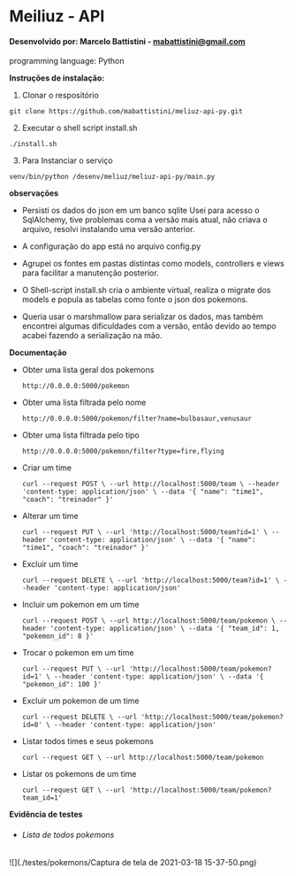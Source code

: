 # Meiliuz - API

#### Desenvolvido por:  Marcelo Battistini - mabattistini@gmail.com

programming language: Python

**Instruções de instalação:**

1. Clonar o respositório

`git clone https://github.com/mabattistini/meliuz-api-py.git`

2. Executar o shell script install.sh

`./install.sh`

3. Para Instanciar o serviço

`venv/bin/python /desenv/meliuz/meliuz-api-py/main.py`

**observações**

- Persisti os dados do json em um banco sqlite
Usei para acesso o SqlAlchemy, tive problemas 
coma a versão mais atual, não criava o arquivo,
resolvi instalando uma versão anterior.

- A configuração do app está no arquivo config.py

- Agrupei os fontes em pastas distintas como models, controllers e views 
para facilitar a manutenção  posterior.

- O Shell-script install.sh cria o ambiente virtual, realiza o migrate dos models
e popula as tabelas como fonte o json dos pokemons.

- Queria usar o marshmallow para serializar os dados, mas também
encontrei algumas dificuldades com a versão, então devido ao tempo
acabei fazendo a serialização na mão.


**Documentação**

- Obter uma lista geral dos pokemons

    `http://0.0.0.0:5000/pokemon`

- Obter uma lista filtrada pelo nome
   
    `http://0.0.0.0:5000/pokemon/filter?name=bulbasaur,venusaur`
  
- Obter uma lista filtrada pelo tipo
    
    `http://0.0.0.0:5000/pokemon/filter?type=fire,flying`


- Criar um time 

  `curl --request POST \
    --url http://localhost:5000/team \
    --header 'content-type: application/json' \
    --data '{
      "name": "time1",
      "coach": "treinador"
  }'`

- Alterar um time
  
  `curl --request PUT \
    --url 'http://localhost:5000/team?id=1' \
    --header 'content-type: application/json' \
    --data '{
      "name": "time1",
      "coach": "treinador"
  }'`
  
- Excluir um time
  
  `curl --request DELETE \
    --url 'http://localhost:5000/team?id=1' \
    --header 'content-type: application/json'`



- Incluir um pokemon em um time

  `curl --request POST \
    --url http://localhost:5000/team/pokemon \
    --header 'content-type: application/json' \
    --data '{
      "team_id": 1,
      "pokemon_id": 8
  }'`
  

- Trocar o pokemon em um time

  `curl --request PUT \
    --url 'http://localhost:5000/team/pokemon?id=1' \
    --header 'content-type: application/json' \
    --data '{
      "pokemon_id": 100
  }'`
  
- Excluir um pokemon de um time

  `curl --request DELETE \
    --url 'http://localhost:5000/team/pokemon?id=8' \
    --header 'content-type: application/json'`
  
- Listar todos times e seus pokemons

  `curl --request GET \
    --url http://localhost:5000/team/pokemon`
  
- Listar os pokemons de um time
  
  `curl --request GET \
    --url 'http://localhost:5000/team/pokemon?team_id=1'`
  

**Evidência de testes**

- ###### Lista de todos pokemons
 ![](./testes/pokemons/Captura de tela de 2021-03-18 15-37-50.png)
